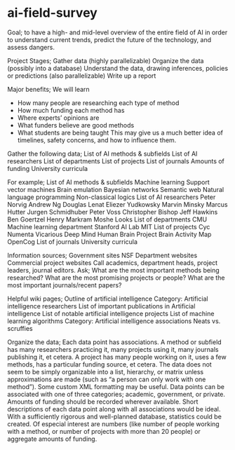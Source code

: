 ai-field-survey
===============

Goal; to have a high- and mid-level overview of the entire field of AI in order to understand current trends, predict the future of the technology, and assess dangers.

Project Stages;
Gather data (highly parallelizable)
Organize the data (possibly into a database)
Understand the data, drawing inferences, policies or predictions (also parallelizable)
Write up a report

Major benefits;
We will learn 
* How many people are researching each type of method
* How much funding each method has
* Where experts’ opinions are
* What funders believe are good methods
* What students are being taught
This may give us a much better idea of timelines, safety concerns, and how to influence them.

Gather the following data;
List of AI methods & subfields
List of AI researchers
List of departments
List of projects
List of journals
Amounts of funding
University curricula

For example;
List of AI methods & subfields
  Machine learning
		Support vector machines
	Brain emulation
	Bayesian networks
	Semantic web
	Natural language programming
	Non-classical logics
List of AI researchers
	Peter Norvig
	Andrew Ng
	Douglas Lenat
	Eliezer Yudkowsky
	Marvin Minsky
	Marcus Hutter
	Jurgen Schmidhuber
	Peter Voss
	Christopher Bishop
	Jeff Hawkins
	Ben Goertzel
	Henry Markram
	Moshe Looks
List of departments
	CMU Machine learning department
	Stanford AI Lab
	MIT
List of projects
	Cyc
	Numenta
	Vicarious
	Deep Mind
	Human Brain Project
	Brain Activity Map
	OpenCog
List of journals
University curricula

Information sources;
	Government sites
		NSF
	Department websites
	Commercial project websites
	Call academics, department heads, project leaders, journal editors. Ask;
		What are the most important methods being researched? 
		What are the most promising projects or people?
		What are the most important journals/recent papers?

Helpful wiki pages;
Outline of artificial intelligence
Category: Artificial intelligence researchers
List of important publications in Artificial intelligence
List of notable artificial intelligence projects
List of machine learning algorithms
Category: Artificial intelligence associations
Neats vs. scruffies

Organize the data;
Each data point has associations. A method or subfield has many researchers practicing it, many projects using it, many journals publishing it, et cetera. A project has many people working on it, uses a few methods, has a particular funding source, et cetera. The data does not seem to be simply organizable into a list, hierarchy, or matrix unless approximations are made (such as “a person can only work with one method”). Some custom XML formatting may be useful.
Data points can be associated with one of three categories; academic, government, or private. Amounts of funding should be recorded wherever available. Short descriptions of each data point along with all associations would be ideal.
With a sufficiently rigorous and well-planned database, statistics could be created. Of especial interest are numbers (like number of people working with a method, or number of projects with more than 20 people) or aggregate amounts of funding.
